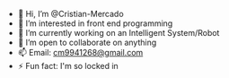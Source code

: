 - 👋 Hi, I’m @Cristian-Mercado
- 👀 I’m interested in front end programming
- 🌱 I’m currently working on an Intelligent System/Robot
- 🤝 I’m open to collaborate on anything
- 📫 Email: cm9941268@gmail.com
- ⚡ Fun fact: I'm so locked in

<!---
Cristian-Mercado/Cristian-Mercado is a ✨ special ✨ repository because its `README.md` (this file) appears on your GitHub profile.
You can click the Preview link to take a look at your changes.
--->
